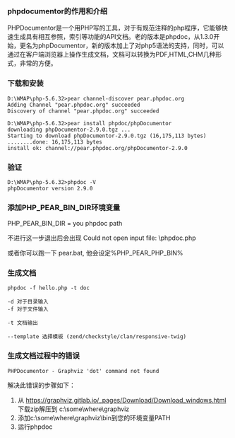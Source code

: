### phpdocumentor的作用和介绍
PHPDocumentor是一个用PHP写的工具，对于有规范注释的php程序，它能够快速生成具有相互参照，索引等功能的API文档。老的版本是phpdoc，从1.3.0开始，更名为phpDocumentor，新的版本加上了对php5语法的支持，同时，可以通过在客户端浏览器上操作生成文档，文档可以转换为PDF,HTML,CHM几种形式，非常的方便。

### 下载和安装

```
D:\WMAP\php-5.6.32>pear channel-discover pear.phpdoc.org
Adding Channel "pear.phpdoc.org" succeeded
Discovery of channel "pear.phpdoc.org" succeeded

D:\WMAP\php-5.6.32>pear install phpdoc/phpDocumentor
downloading phpDocumentor-2.9.0.tgz ...
Starting to download phpDocumentor-2.9.0.tgz (16,175,113 bytes)
........done: 16,175,113 bytes
install ok: channel://pear.phpdoc.org/phpDocumentor-2.9.0
```
### 验证
```
D:\WMAP\php-5.6.32>phpdoc -V
phpDocumentor version 2.9.0
```

### 添加PHP_PEAR_BIN_DIR环境变量
PHP_PEAR_BIN_DIR = you phpdoc path

不进行这一步退出后会出现
Could not open input file: \phpdoc.php

或者你可以跑一下 pear.bat, 他会设定%PHP_PEAR_PHP_BIN%

### 生成文档
```
phpdoc -f hello.php -t doc

-d 对于目录输入
-f 对于文件输入

-t 文档输出

--template 选择模板 (zend/checkstyle/clan/responsive-twig)
```


### 生成文档过程中的错误
```
PHPDocumentor - Graphviz 'dot' command not found
```
解决此错误的步骤如下：

1. 从 https://graphviz.gitlab.io/_pages/Download/Download_windows.html 下载zip解压到 c:\some\where\graphviz
2. 添加c:\some\where\graphviz\bin到您的环境变量PATH
3. 运行phpdoc